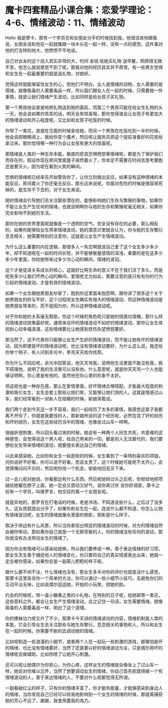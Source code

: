 # 魔卡四套精品小课合集：恋爱学理论：4-6、情绪波动：11、情绪波动

Hello 我是摩卡，那有一个学员在和女朋友分手的时候找到我，他很沮丧地跟我说，女朋友说和他在一起就像跟一块木头在一起一样，没有一点的感觉，这件事对他的打击特别地大，他愤愤不平地说。

自己对女友的这个投入其实非常的大，时间 金钱 给她买礼物 送早餐，照顾得无微不至，他怎么就说感觉不到了呢，那我对他的经历其实并不奇怪，有一些男生觉得和女生在一起最重要的就是送礼物，对她好。

觉得这样就能够留住女生的心，但他们不明白，女人是情绪的动物，女人需要的是情绪，就像吸毒的人需要毒品一样，所以我们跟女人在一起的时候，只需要做一件事情，就是让她们情绪产生波动，比如同样是给女孩子买礼物。

第一个男孩他会直接地把礼物送到她的面前，而第二个男孩可能在给女生礼物的头一天，他会说如果你乖乖的话，明天会有惊喜哦，那你觉得谁会让女孩子有更加大的情绪波动和开心程度呢，又比如和女孩子吃饭的时候。

你带了一束花，直接在见面的时候拿给她，而另一个男孩在吃饭吃到一半的时候，他会说把眼睛闭上，我给你变个魔术，然后呢让服务员把这个提前准备好的花呢给拿过来，那你觉得哪一种行为会让女孩有更大的惊喜呢。

那情绪是人类的一种生存本能，极度的悲哀恐惧愤怒等情绪呢，都是为了保护我们而存在的，假设你现在房间里面屋子突然着火了，你肯定不需要花时间去思考要跑还是要灭火，因为呢在看到火势的瞬间。

恐惧的情绪呢已经率先开始警告你了，让你立刻做出反应，如果没有这种情绪的本能反应，房间着火了你还毫无反应，那长远来说呢，你面对危险的时候是很容易死掉的，是生存不下去的，对于女生来说。

她的情绪会引导她们去关注那些潜在的，能够影响她们生存与繁殖的事物，如果你不能让女生产生任何的情绪，也就说明啊你与她的生存和繁殖呢毫无相关，如果你完全影响不到她的生活。

那你在她的世界里面呢就像是一个透明的空气，完全没有存在的必要，那么相反的，如果你能够给女生带来情绪波动，她的潜意识里就会认为，你与她的生存繁衍息息相关，她需要特别的注意你，这就是让女生产生情绪波动。

为什么这么重要的内在逻辑，那很多人一失恋啊就说自己爱了这个女生多少多少年，却不知道呢在一起的时间长短，并不能够衡量感情的深浅，重要的是在这多少多少年里面，你给她带来过多少次心动的瞬间，情绪的波动。

这个才是促进关系成长的核心，这就好比啊生命的意义不在于我们活了多久，而是呢有多少让我们怦然心动的瞬间，爱情呢尤为如此，需要注意的是只有有你的行为引起的情绪波动，才是有效的情绪波动。

如果一个女生跟她男朋友吵架了，跑到你这里面来抱怨啊，跟你讲了很多这个关于她男朋友的好与不好，这个过程呢女生确实有很大的情绪波动，但这种情绪波动是她男朋友带来的，而不是因为你，所以这种情绪波动呢。

对于你和她的关系毫无帮助，你这个时候的角色呢只是她的情感垃圾桶，那什么样的情绪波动效果最好呢，通常来说坏的情绪波动不如好的情绪波动，那你让女生体验到心动幸福浪漫，这些情绪要比让她感到悲伤失望愤怒要好。

那当然了，这不代表你只能够让女生产生好的情绪波动，而不能让她有坏的情绪波动，因为即便是坏的情绪波动呢，也比没有情绪波动要好，为什么这么说，我还给你举个例子，有人问到余光中，李尧天天给你找茬。

你为什么不回应呢，余光中回答说，他天天骂我，说明他生活里面不能没有我，我不搭理他，说明了我的生活里可以没有他，什么意思呢，就是你天天骂一个人也能够证明啊，你心里是有他的，虽然他在你心里的形象不太好。

但这呢也是一种存在感，那么在爱情里面，好坏情绪合理搭配，才能最大程度的刺激和吸引女生，女生会爱上那些让她们笑，又能够让她们哭的人，这就是情感过山车，我们经常看到一对新人在结婚的时候，新娘哭着说。

我们两个走到今天这一步不容易，我们一起经历了太多的事情，我感觉这辈子我都离不开你了，你就是我要找的人，那新娘所说的这个经历呢，必然包含了好的经历和坏的经历，女生在这些经历当中的情绪，也像坐过山车一样啊。

很曲折很刺激，所以回头看过来的时候，她会有一种两个人同生共死，共患难的这种感觉，会觉得说这个男人呢，给自己带来的一切，都是别人无法替代的，我们要想给女生带来情绪的波动，就要擅长表达自己的情绪。

以此来感染她，比如你和女生一起逛街的时候，女生看到了一条特别喜欢的项链，问你说好不好看，你可以说不好看，而且太贵了，这个时候她可能呢不太开心，会觉得嘴闷闷不乐的，然后呢你找一个机会，偷偷地回去买下来。

过一会儿呢对她说，你看那边有什么东西，然后呢她转过头之后呢，你轻轻地把项链给她戴在脖子上面，她一定会又感动又好气，说你真讨厌 说你好调皮，摩卡之前有一个学员，叫做罗言，他交往的第一个女朋友呢。

就是异地的，那罗言在打电话的时候，老是冷场，不知道说些什么，之后过了没多久，这女孩就提出分手了，如果你和女生在一起，连说什么都不知道，你怎么让她有情绪波动呢，女生的情绪就像水里面的倒影，倒影是什么样子。

取决于岸边有什么风景，所以当你表现出明显的情绪波动的时候，对方的情绪自然会被你带动，那如果你自己就是一个无聊至极的人，你的情绪没有任何的波动，那你就没有办法带动女生的情绪了。

因为你没有情绪可以感染给她嘛，所以我们要养成一种，善于表达情绪的好习惯，那女生天生善于捕捉他人的情绪变化，你只要将自己的真实情感表达出来，她就一定会被你感染，如果你总是一副蔫儿粑粑的样子呢。

做什么都不闲不淡，什么情绪也没有，那女生多半对你的评价也就是没什么感觉，那摩卡这里告诉你一个简单的方法，你可以通过一些小细节小技巧，去避免你们的互动平淡无味，比如说偶尔逗逗她，开她的小玩笑，捏她的脸。

约会的时候呢，带一盒小糖果之类的小礼物，在特别的日子呢，给她邮寄一束花，这些意料之外，都会让女生产生情绪波动，总之记住一句话，女生需要情绪，就像吸毒的人需要毒品一样，明白了这个道理。

你的撩妹功力呢又升了不少，那摩卡今天讲的情绪波动的内容，情绪机制是人类的本能，它会引导女生去关注那些与她生存繁衍，息息相关的事物和人，所以和女生在一起的时候，你需要不断的去调动她的情绪。

比如呢制造一些浪漫的小细节，或者两个人在一起玩一些刺激的游戏，那哪怕是坏的情绪，也比没有情绪要好，当然了还是要以好的情绪波动为主，只是偶尔用坏的情绪呢去做辅助，比如你除了让她开心刺激。

还可以呢让她偶尔为你担心，为你心疼，这样女生的情绪就会像坐上了过山车一样，她会对你难以忘怀，当然了想要调动女生的情绪，你自己首先呢就得做一个有情绪波动的人，善于表达情绪的人，不要对什么呢都觉得无所谓。

一副看破红尘的样子，只有你的情绪丰富了，你才能有能量，才能够感染到身边人的情绪，当你发现自己已经可以轻易地影响到一个女生的情绪的时候，那就离捕获她的芳心不远了，謝謝，我會用盡我的為力。

